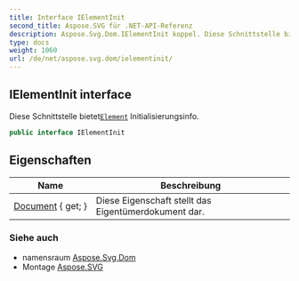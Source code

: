 ```yaml
---
title: Interface IElementInit
second_title: Aspose.SVG für .NET-API-Referenz
description: Aspose.Svg.Dom.IElementInit koppel. Diese Schnittstelle bietetElement Initialisierungsinfo.
type: docs
weight: 1060
url: /de/net/aspose.svg.dom/ielementinit/
---
```

## IElementInit interface

Diese Schnittstelle bietet[`Element`](../element/) Initialisierungsinfo.

```csharp
public interface IElementInit
```

## Eigenschaften

| Name | Beschreibung |
| --- | --- |
| [Document](../../aspose.svg.dom/ielementinit/document/) { get; } | Diese Eigenschaft stellt das Eigentümerdokument dar. |

### Siehe auch

* namensraum [Aspose.Svg.Dom](../../aspose.svg.dom/)
* Montage [Aspose.SVG](../../)


